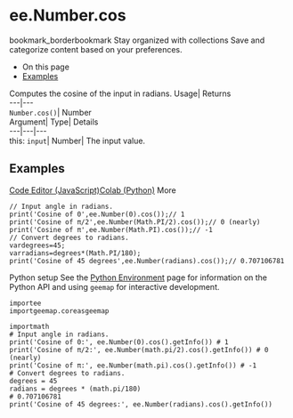  
#  ee.Number.cos 
bookmark_borderbookmark Stay organized with collections  Save and categorize content based on your preferences.
  * On this page
  * [Examples](https://developers.google.com/earth-engine/apidocs/ee-number-cos#examples)


Computes the cosine of the input in radians. 
Usage| Returns  
---|---  
`Number.cos()`| Number  
Argument| Type| Details  
---|---|---  
this: `input`| Number| The input value.  
## Examples
[Code Editor (JavaScript)](https://developers.google.com/earth-engine/apidocs/ee-number-cos#code-editor-javascript-sample)[Colab (Python)](https://developers.google.com/earth-engine/apidocs/ee-number-cos#colab-python-sample) More
```
// Input angle in radians.
print('Cosine of 0',ee.Number(0).cos());// 1
print('Cosine of π/2',ee.Number(Math.PI/2).cos());// 0 (nearly)
print('Cosine of π',ee.Number(Math.PI).cos());// -1
// Convert degrees to radians.
vardegrees=45;
varradians=degrees*(Math.PI/180);
print('Cosine of 45 degrees',ee.Number(radians).cos());// 0.707106781
```
Python setup
See the [ Python Environment](https://developers.google.com/earth-engine/guides/python_install) page for information on the Python API and using `geemap` for interactive development.
```
importee
importgeemap.coreasgeemap
```
```
importmath
# Input angle in radians.
print('Cosine of 0:', ee.Number(0).cos().getInfo()) # 1
print('Cosine of π/2:', ee.Number(math.pi/2).cos().getInfo()) # 0 (nearly)
print('Cosine of π:', ee.Number(math.pi).cos().getInfo()) # -1
# Convert degrees to radians.
degrees = 45
radians = degrees * (math.pi/180)
# 0.707106781
print('Cosine of 45 degrees:', ee.Number(radians).cos().getInfo())
```

